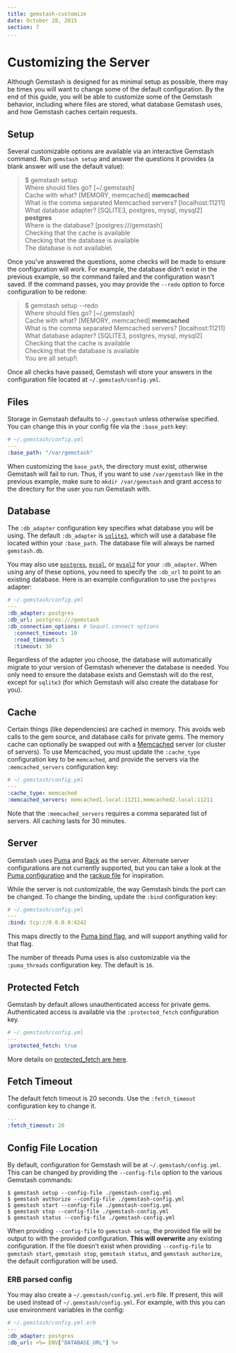 ```yaml
---
title: gemstash-customize
date: October 28, 2015
section: 7
...
```


# Customizing the Server

Although Gemstash is designed for as minimal setup as possible, there may be
times you will want to change some of the default configuration. By the end of
this guide, you will be able to customize some of the Gemstash behavior,
including where files are stored, what database Gemstash uses, and how Gemstash
caches certain requests.

## Setup

Several customizable options are available via an interactive Gemstash command.
Run `gemstash setup` and answer the questions it provides (a blank answer will
use the default value):

> $ gemstash setup\
> Where should files go? [~/.gemstash]\
> Cache with what? [MEMORY, memcached] **memcached**\
> What is the comma separated Memcached servers? [localhost:11211]\
> What database adapter? [SQLITE3, postgres, mysql, mysql2] **postgres**\
> Where is the database? [postgres:///gemstash]\
> Checking that the cache is available\
> Checking that the database is available\
> The database is not available\

Once you've answered the questions, some checks will be made to ensure the
configuration will work. For example, the database didn't exist in the previous
example, so the command failed and the configuration wasn't saved. If the
command passes, you may provide the `--redo` option to force configuration to be
redone:

> $ gemstash setup --redo\
> Where should files go? [~/.gemstash]\
> Cache with what? [MEMORY, memcached] **memcached**\
> What is the comma separated Memcached servers? [localhost:11211]\
> What database adapter? [SQLITE3, postgres, mysql, mysql2]\
> Checking that the cache is available\
> Checking that the database is available\
> You are all setup!\

Once all checks have passed, Gemstash will store your answers in the
configuration file located at `~/.gemstash/config.yml`.

## Files

Storage in Gemstash defaults to `~/.gemstash` unless otherwise specified. You
can change this in your config file via the `:base_path` key:
```yaml
# ~/.gemstash/config.yml
---
:base_path: "/var/gemstash"
```

When customizing the `base_path`, the directory must exist, otherwise Gemstash
will fail to run. Thus, if you want to use `/var/gemstash` like in the previous
example, make sure to `mkdir /var/gemstash` and grant access to the directory
for the user you run Gemstash with.

## Database

The `:db_adapter` configuration key specifies what database you will be using.
The default `:db_adapter` is [`sqlite3`][SQLITE], which will
use a database file located within your `:base_path`. The database file will
always be named `gemstash.db`.

You may also use [`postgres`][POSTGRES], [`mysql`][MYSQL], or [`mysql2`][MYSQL2]
for your `:db_adapter`. When using any of these options, you need to specify the
`:db_url` to point to an existing database. Here is an example configuration to
use the `postgres` adapter:
```yaml
# ~/.gemstash/config.yml
---
:db_adapter: postgres
:db_url: postgres:///gemstash
:db_connection_options: # Sequel.connect options
  :connect_timeout: 10
  :read_timeout: 5
  :timeout: 30
```

Regardless of the adapter you choose, the database will automatically migrate to
your version of Gemstash whenever the database is needed. You only need to
ensure the database exists and Gemstash will do the rest, except for `sqlite3`
(for which Gemstash will also create the database for you).

## Cache

Certain things (like dependencies) are cached in memory. This avoids web calls
to the gem source, and database calls for private gems. The memory cache can
optionally be swapped out with a [Memcached][MEMCACHED] server (or
cluster of servers). To use Memcached, you must update the `:cache_type`
configuration key to be `memcached`, and provide the servers via the
`:memcached_servers` configuration key:
```yaml
# ~/.gemstash/config.yml
---
:cache_type: memcached
:memcached_servers: memcached1.local:11211,memcached2.local:11211
```

Note that the `:memcached_servers` requires a comma separated list of servers.
All caching lasts for 30 minutes.

## Server

Gemstash uses [Puma][PUMA] and [Rack][RACK] as the
server. Alternate server configurations are not currently supported, but you can
take a look at the [Puma configuration][PUMA_CONFIG] and the [rackup file][RACKUP_FILE]
for inspiration.

While the server is not customizable, the way Gemstash binds the port can be
changed. To change the binding, update the `:bind` configuration key:
```yaml
# ~/.gemstash/config.yml
---
:bind: tcp://0.0.0.0:4242
```

This maps directly to the [Puma bind flag][PUMA_BIND], and will support
anything valid for that flag.

The number of threads Puma uses is also customizable via the `:puma_threads`
configuration key. The default is `16`.

## Protected Fetch

Gemstash by default allows unauthenticated access for private
gems. Authenticated access is available via the `:protected_fetch` configuration
key.

```yaml
# ~/.gemstash/config.yml
---
:protected_fetch: true
```

More details on [protected_fetch are here][PROTECTED_FETCH].

## Fetch Timeout

The default fetch timeout is 20 seconds. Use the `:fetch_timeout` configuration
key to change it.

```yaml
---
:fetch_timeout: 20
```

## Config File Location

By default, configuration for Gemstash will be at `~/.gemstash/config.yml`. This
can be changed by providing the `--config-file` option to the various Gemstash
commands:
```
$ gemstash setup --config-file ./gemstash-config.yml
$ gemstash authorize --config-file ./gemstash-config.yml
$ gemstash start --config-file ./gemstash-config.yml
$ gemstash stop --config-file ./gemstash-config.yml
$ gemstash status --config-file ./gemstash-config.yml
```

When providing `--config-file` to `gemstash setup`, the provided file will be
output to with the provided configuration. **This will overwrite** any existing
configuration. If the file doesn't exist when providing `--config-file` to
`gemstash start`, `gemstash stop`, `gemstash status`, and `gemstash authorize`,
the default configuration will be used.

### ERB parsed config

You may also create a `~/.gemstash/config.yml.erb` file. If present, this will
be used instead of `~/.gemstash/config.yml`. For example, with this you can use
environment variables in the config:

```yaml
# ~/.gemstash/config.yml.erb
---
:db_adapter: postgres
:db_url: <%= ENV["DATABASE_URL"] %>
```

[SQLITE]: https://www.sqlite.org/
[POSTGRES]: http://www.postgresql.org/
[MYSQL]: http://www.mysql.com/
[MYSQL2]: http://sequel.jeremyevans.net/rdoc/files/doc/opening_databases_rdoc.html#label-mysql2
[MEMCACHED]: http://memcached.org/
[PUMA]: http://puma.io/
[RACK]: http://rack.github.io/
[PUMA_CONFIG]: https://github.com/bundler/gemstash/blob/master/lib/gemstash/puma.rb
[RACKUP_FILE]: https://github.com/bundler/gemstash/blob/master/lib/gemstash/config.ru
[PUMA_BIND]: https://github.com/puma/puma#binding-tcp--sockets
[PROTECTED_FETCH]: ./gemstash-private-gems.7.md#protected-fetching
